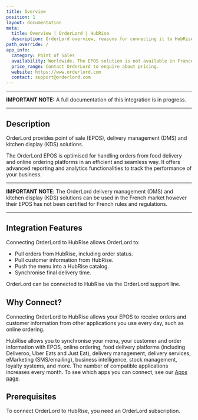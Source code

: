 ```yaml
---
title: Overview
position: 1
layout: documentation
meta:
  title: Overview | OrderLord | HubRise
  description: OrderLord overview, reasons for connecting it to HubRise and summary of integrated features. Synchronise data between your EPOS and your apps.
path_override: /
app_info:
  category: Point of Sales
  availability: Worldwide. The EPOS solution is not available in France.
  price_range: Contact OrderLord to enquire about pricing.
  website: https://www.orderlord.com
  contact: support@orderlord.com
---
```


---

**IMPORTANT NOTE:** A full documentation of this integration is in progress.

---

## Description

OrderLord provides point of sale (EPOS), delivery management (DMS) and kitchen display (KDS) solutions.

The OrderLord EPOS is optimised for handling orders from food delivery and online ordering platforms in an efficient and seamless way. It offers advanced reporting and analytics functionalities to track the performance of your business.

---

**IMPORTANT NOTE**: The OrderLord delivery management (DMS) and kitchen display (KDS) solutions can be used in the French market however their EPOS has not been certified for French rules and regulations.

---

## Integration Features

Connecting OrderLord to HubRise allows OrderLord to:

- Pull orders from HubRise, including order status.
- Pull customer information from HubRise.
- Push the menu into a HubRise catalog.
- Synchronise final delivery time.

OrderLord can be connected to HubRise via the OrderLord support line.

## Why Connect?

Connecting OrderLord to HubRise allows your EPOS to receive orders and customer information from other applications you use every day, such as online ordering.

HubRise allows you to synchronise your menu, your customer and order information with EPOS, online ordering, food delivery platforms (including Deliveroo, Uber Eats and Just Eat), delivery management, delivery services, eMarketing (SMS/emailing), business intelligence, stock management, loyalty systems, and more. The number of compatible applications increases every month. To see which apps you can connect, see our [Apps page](/apps).

## Prerequisites

To connect OrderLord to HubRise, you need an OrderLord subscription.
